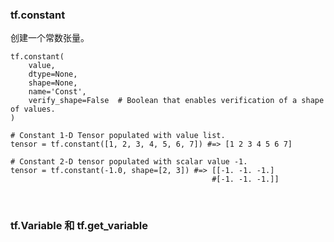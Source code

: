 ### tf.constant

创建一个常数张量。

```
tf.constant(
    value,
    dtype=None,
    shape=None,
    name='Const',
    verify_shape=False  # Boolean that enables verification of a shape of values.
)
```

```
# Constant 1-D Tensor populated with value list.
tensor = tf.constant([1, 2, 3, 4, 5, 6, 7]) #=> [1 2 3 4 5 6 7]

# Constant 2-D tensor populated with scalar value -1.
tensor = tf.constant(-1.0, shape=[2, 3]) #=> [[-1. -1. -1.]
                                             #[-1. -1. -1.]]
```
<br>

### tf.Variable 和 tf.get_variable
